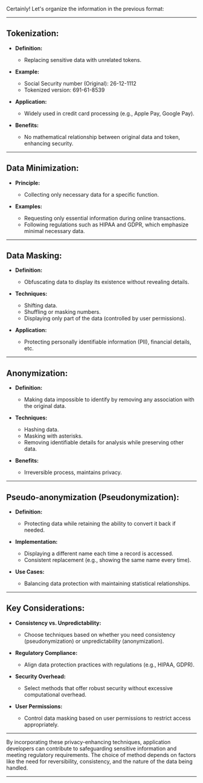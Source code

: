 Certainly! Let's organize the information in the previous format:

---

## **Tokenization:**

- **Definition:**
  - Replacing sensitive data with unrelated tokens.

- **Example:**
  - Social Security number (Original): 26-12-1112
  - Tokenized version: 691-61-8539

- **Application:**
  - Widely used in credit card processing (e.g., Apple Pay, Google Pay).

- **Benefits:**
  - No mathematical relationship between original data and token, enhancing security.

---

## **Data Minimization:**

- **Principle:**
  - Collecting only necessary data for a specific function.

- **Examples:**
  - Requesting only essential information during online transactions.
  - Following regulations such as HIPAA and GDPR, which emphasize minimal necessary data.

---

## **Data Masking:**

- **Definition:**
  - Obfuscating data to display its existence without revealing details.

- **Techniques:**
  - Shifting data.
  - Shuffling or masking numbers.
  - Displaying only part of the data (controlled by user permissions).

- **Application:**
  - Protecting personally identifiable information (PII), financial details, etc.

---

## **Anonymization:**

- **Definition:**
  - Making data impossible to identify by removing any association with the original data.

- **Techniques:**
  - Hashing data.
  - Masking with asterisks.
  - Removing identifiable details for analysis while preserving other data.

- **Benefits:**
  - Irreversible process, maintains privacy.

---

## **Pseudo-anonymization (Pseudonymization):**

- **Definition:**
  - Protecting data while retaining the ability to convert it back if needed.

- **Implementation:**
  - Displaying a different name each time a record is accessed.
  - Consistent replacement (e.g., showing the same name every time).

- **Use Cases:**
  - Balancing data protection with maintaining statistical relationships.

---

## **Key Considerations:**

- **Consistency vs. Unpredictability:**
  - Choose techniques based on whether you need consistency (pseudonymization) or unpredictability (anonymization).

- **Regulatory Compliance:**
  - Align data protection practices with regulations (e.g., HIPAA, GDPR).

- **Security Overhead:**
  - Select methods that offer robust security without excessive computational overhead.

- **User Permissions:**
  - Control data masking based on user permissions to restrict access appropriately.

---

By incorporating these privacy-enhancing techniques, application developers can contribute to safeguarding sensitive information and meeting regulatory requirements. The choice of method depends on factors like the need for reversibility, consistency, and the nature of the data being handled.

---